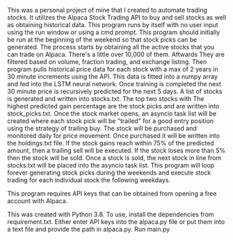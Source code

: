 This was a personal project of mine that I created to automate trading stocks. It
utilizes the Alpaca Stock Trading API to buy and sell stocks as well as obtaining
historical data. This program runs by itself with no user input using the run window
or using a cmd prompt. This program should initially be run at the beginning of the 
weekend so that stock picks can be generated. The process starts by obtaining all the 
active stocks that you can trade on Alpaca. There's a little over 10,000 of them. Aftwards 
They are filtered based on volume, fraction trading, and exchange listing. Then program 
pulls historical price data for each stock with a max of 2 years in 30 minute increments 
using the API. This data is fitted into a numpy array and fed into the LSTM neural network. 
Once training is completed the next 30 minute price is recursively predicted for the next
5 days. A list of stocks is generated and written into stocks.txt. The top two stocks with 
The highest predicted gain percentage are the stock picks and are written into stock_picks.txt. 
Once the stock market opens, an asyncio task list will be created where each stock pick 
will be "trailed" for a good entry position using the strategy of trailing buy. The stock 
will be purchased and monitored daily for price movement. Once purchased it will be written
into the holdings.txt file. If the stock gains reach within 75% of 
the predicted amount, then a trailing sell will be executed. If the stock loses more than
5% then the stock will be sold. Once a stock is sold, the next stock in line from stocks.txt
will be placed into the asyncio task list. This program will loop forever generating stock 
picks during the weekends and execute stock trading for each individual stock the following 
weekdays. 

This program requires API keys that can be obtained from opening a free account with 
Alpaca.  

This was created with Python 3.8.
To use, install the dependencies from requirement.txt. 
Either enter API keys into the alpaca.py file or put them into a text file and provide
the path in alpaca.py. 
Run main.py
